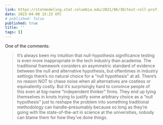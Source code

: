 ```yaml
---
link: https://statmodeling.stat.columbia.edu/2021/06/30/test-roll-profit-maximizing-a-b-tests-by-feit-and-berman/
date: 2023-04-08 15:23 UTC
# published: false
published: true
title: ''
tags: []
---
```


One of the comments:

> It’s always been my intuition that null-hypothesis significance testing is even more inappropriate in the tech industry than academia. The traditional framework considers an asymmetric standard of evidence between the null and alternative hypothesis, but oftentimes in industry settings there’s no natural choice for a “null hypothesis” at all. There’s no reason NOT to chase noise when all alternatives are costless or equivalently costly. But it’s surprisingly hard to convince people of this even at big-name “independent thinker” firms. They end up tying themselves in knots trying to justify some arbitrary choice as a “null hypothesis” just to reshape the problem into something traditional methodology can handle–presumably because so long as they’re going with the state-of-the-art in science at the universities, nobody can blame them for how they’ve done things.
